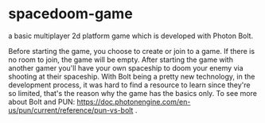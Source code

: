 # spacedoom-game
a basic multiplayer 2d platform game which is developed with Photon Bolt.

Before starting the game, you choose to create or join to a game. If there is no room to join, the game will be empty. After starting the game with another gamer you'll have your own spaceship to doom your enemy via shooting at their spaceship. With Bolt being a pretty new technology, in the development process, it was hard to find a resource to learn since they're so limited, that's the reason why the game has the basics only. To see more about Bolt and PUN: https://doc.photonengine.com/en-us/pun/current/reference/pun-vs-bolt .  
